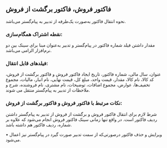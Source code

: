 ## فاکتور فروش، فاکتور برگشت از فروش

نحوه انتقال فاکتور به‌صورت یک‌طرفه از تدبیر به پیام‌گستر می‌باشد.

### نقطه اشتراک همگام‌سازی:

مقدار داشتن فیلد شماره فاکتور در پیام‌گستر و تدبیر به‌عنوان مبنا برای سینک بین دو نرم‌افزار الزامی می‌باشد.

### فیلدهای قابل انتقال: 

عنوان، سال مالی، شماره فاکتور، تاریخ ایجاد فاکتور فروش و فاکتور برگشت از فروش، کد کالا، نام کالا، مقدار، قیمت واحد، مبلغ کل، قیمت نهایی، نام انبار، مالیات، مجموع تخفیف‌ها، عوارض، مجموع اضافات، توضیحات، نام مشتری، نام فروشنده، شرح و ملاحظات از تدبیر به پیام‌گستر منتقل می شوند.

### نکات مرتبط با فاکتور فروش و فاکتور برگشت از فروش:

شرط لازم برای انتقال فاکتور فروش و برگشت از فروش از تدبیر به پیام‌گستر داشتن ردیف فاکتور است. در واقع تنها زمانی سینک فاکتور فروش انجام می‌شود که علاوه بر شماره، ردیف فاکتور هم داشته باشد.

•    ویرایش و حذف فاکتور درصورتی‌که از سمت تدبیر صورت گیرد در پیام‌گستر نیز اعمال می‌شود.
